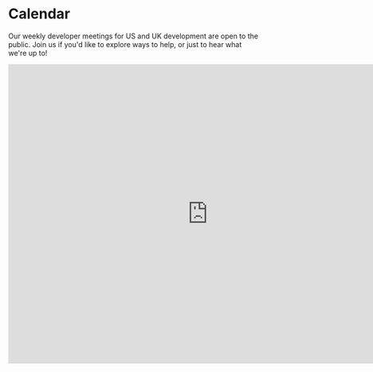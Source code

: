 # Calendar

Our weekly developer meetings for US and UK development are open to the public.
Join us if you'd like to explore ways to help, or just to hear what we're up to!

<iframe src="https://calendar.google.com/calendar/embed?src=c_imeltqhi2l1ii5j6rrul9rgm6c%40group.calendar.google.com&ctz=America%2FLos_Angeles" style="border: 0" width="800" height="600" frameborder="0" scrolling="no"></iframe>
